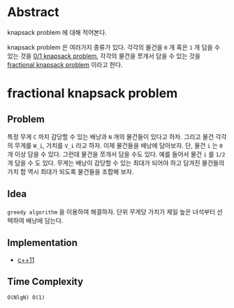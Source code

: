 # Abstract

knapsack problem 에 대해 적어본다. 

knapsack problem 은 여러가지 종류가 있다. 각각의 물건을 `0` 개 혹은 `1` 개 담을 수 있는 것을 [0/1 knapsack problem](/fundamentals/dynamicprog/knapsack01/README.md), 각각의 물건을
쪼개서 담을 수 있는 것을 [fractional knapsack problem](fundamentals/greedy/knapsackfractional/README.md) 이라고 한다.

# fractional knapsack problem

## Problem

특정 무게 `C` 까지 감당할 수 있는 배낭과 `N` 개의 물건들이 있다고
하자. 그리고 물건 각각의 무게를 `W_i`, 가치를 `V_i` 라고 하자. 이제
물건들을 배낭에 담아보자. 단, 물건 `i` 는 `0` 개 이상 담을 수 있다. 그런데
물건을 쪼개서 담을 수도 있다. 예를 들어서 물건 `i` 를 `1/2` 개 담을 수 도
있다. 무게는 배낭이 감당할 수 있는 최대가 되어야 하고 담겨진 물건들의
가치 합 역시 최대가 되도록 물건들을 조합해 보자.

## Idea

`greedy algorithm` 을 이용하여 해결하자.  단위 무게당 가치가 제일 높은
녀석부터 선택하여 배낭에 담는다.

## Implementation

* [c++11](a.cpp)

## Time Complexity

```
O(NlgN) O(1)
```